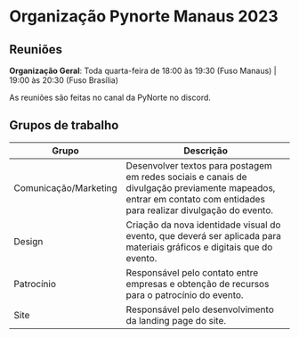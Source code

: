 # Organização Pynorte Manaus 2023 

## Reuniões

**Organização Geral**: Toda quarta-feira de 18:00 às 19:30 (Fuso Manaus) | 19:00 às 20:30 (Fuso Brasília)

As reuniões são feitas no canal da PyNorte no discord.

## Grupos de trabalho
| Grupo | Descrição | 
|---|---|
| Comunicação/Marketing | Desenvolver textos para postagem em redes sociais e canais de divulgação previamente mapeados, entrar em contato com entidades para realizar divulgação do evento. 
| Design | Criação da nova identidade visual do evento, que deverá ser aplicada para materiais gráficos e digitais que do evento.
| Patrocínio | Responsável pelo contato entre empresas e obtenção de recursos para o patrocínio do evento.
| Site | Responsável pelo desenvolvimento da landing page do site. 
